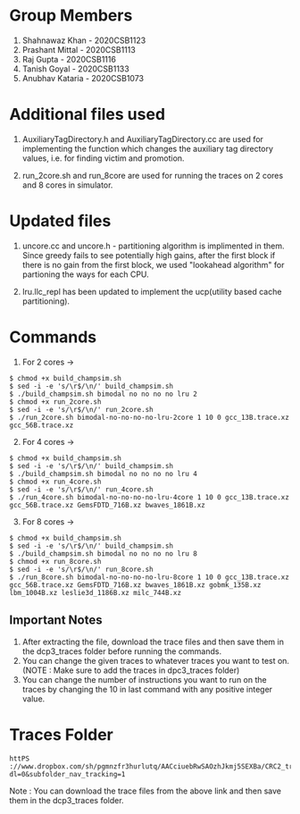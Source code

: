 # Group Members

1. Shahnawaz Khan - 2020CSB1123
2. Prashant Mittal - 2020CSB1113
3. Raj Gupta - 2020CSB1116
4. Tanish Goyal - 2020CSB1133
5. Anubhav Kataria - 2020CSB1073

# Additional files used

1. AuxiliaryTagDirectory.h and AuxiliaryTagDirectory.cc are used for implementing the function which changes the auxiliary tag directory values, i.e. for finding victim and promotion.

2. run_2core.sh and run_8core are used for running the traces on 2 cores and 8 cores in simulator.

# Updated files

1. uncore.cc and uncore.h - partitioning algorithm is implimented in them. Since greedy fails to see potentially high gains, after the first block if there is no gain from the first block, we used "lookahead algorithm" for partioning the ways for each CPU.

2. lru.llc_repl has been updated to implement the ucp(utility based cache partitioning).

# Commands

1. For 2 cores ->

```
$ chmod +x build_champsim.sh
$ sed -i -e 's/\r$/\n/' build_champsim.sh
$ ./build_champsim.sh bimodal no no no no lru 2
$ chmod +x run_2core.sh
$ sed -i -e 's/\r$/\n/' run_2core.sh
$ ./run_2core.sh bimodal-no-no-no-no-lru-2core 1 10 0 gcc_13B.trace.xz gcc_56B.trace.xz
```

2. For 4 cores ->

```
$ chmod +x build_champsim.sh
$ sed -i -e 's/\r$/\n/' build_champsim.sh
$ ./build_champsim.sh bimodal no no no no lru 4
$ chmod +x run_4core.sh
$ sed -i -e 's/\r$/\n/' run_4core.sh
$ ./run_4core.sh bimodal-no-no-no-no-lru-4core 1 10 0 gcc_13B.trace.xz gcc_56B.trace.xz GemsFDTD_716B.xz bwaves_1861B.xz
```

3. For 8 cores ->

```
$ chmod +x build_champsim.sh
$ sed -i -e 's/\r$/\n/' build_champsim.sh
$ ./build_champsim.sh bimodal no no no no lru 8
$ chmod +x run_8core.sh
$ sed -i -e 's/\r$/\n/' run_8core.sh
$ ./run_8core.sh bimodal-no-no-no-no-lru-8core 1 10 0 gcc_13B.trace.xz gcc_56B.trace.xz GemsFDTD_716B.xz bwaves_1861B.xz gobmk_135B.xz lbm_1004B.xz leslie3d_1186B.xz milc_744B.xz
```
## Important Notes

1. After extracting the file, download the trace files and then save them in the dcp3_traces folder before running the commands.
2. You can change the given traces to whatever traces you want to test on. (NOTE : Make sure to add the traces in dpc3_traces folder)
3. You can change the number of instructions you want to run on the traces by changing the 10 in last command with any positive integer value.

# Traces Folder

```
httPS ://www.dropbox.com/sh/pgmnzfr3hurlutq/AACciuebRwSAOzhJkmj5SEXBa/CRC2_trace?dl=0&subfolder_nav_tracking=1
```

Note : You can download the trace files from the above link and then save them in the dcp3_traces folder.
